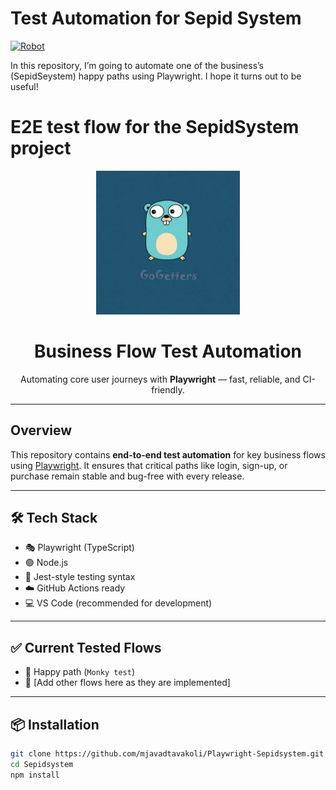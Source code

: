 # Test Automation for Sepid System 

 [![Robot](https://img.shields.io/badge/Robot-00ADD8?style=flat&logo=robot&logoColor=white)](https://sites.google.com/view/tavakoli/home)

In this repository, I’m going to automate one of the business’s (SepidSeystem) happy paths using Playwright. I hope it turns out to be useful!


# E2E test flow for the SepidSystem project



<div align="center">
  <img src="https://github.com/mjavadtavakoli/mjavadtavakoli/blob/main/photo_1404-02-25%2021.51.22.jpeg?raw=true" width="230"/>
</div>



<h1 align="center"> Business Flow Test Automation</h1>
<p align="center">
  Automating core user journeys with <strong>Playwright</strong> — fast, reliable, and CI-friendly.
</p>

---

##  Overview

This repository contains **end-to-end test automation** for key business flows using [Playwright](https://playwright.dev/). It ensures that critical paths like login, sign-up, or purchase remain stable and bug-free with every release.

---

## 🛠️ Tech Stack

- 🎭 Playwright (TypeScript)
- 🟢 Node.js
- 🧪 Jest-style testing syntax
- ☁️ GitHub Actions ready
- 💻 VS Code (recommended for development)

---

## ✅ Current Tested Flows

- 🔐  Happy path (`Monky test`)
- 🛒 [Add other flows here as they are implemented]

---

## 📦 Installation

```bash
git clone https://github.com/mjavadtavakoli/Playwright-Sepidsystem.git
cd Sepidsystem
npm install
